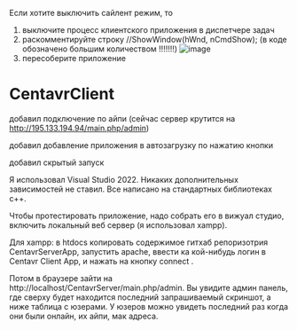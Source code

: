 
Если хотите выключить сайлент режим, то 
1) выключите процесс клиентского приложения в диспетчере задач
2) раскомментируйте строку 	//ShowWindow(hWnd, nCmdShow); (в коде обозначено большим количеством !!!!!!!)
![image](https://github.com/user-attachments/assets/bf7e94f8-4cef-4b05-bac2-e0d9cef776fc)
3) пересоберите приложение

# CentavrClient
добавил подключение по айпи (сейчас сервер крутится на http://195.133.194.94/main.php/admin)

добавил добавление приложения в автозагрузку по нажатию кнопки

добавил скрытый запуск

Я использовал Visual Studio 2022. Никаких дополнительных зависимостей не ставил. Все написано на стандартных библиотеках c++.

Чтобы протестировать приложение, надо собрать его в вижуал студио, включить локальный веб сервер (я использовал xampp).

Для xampp: в htdocs копировать содержимое гитхаб репоризотрия CentavrServerApp, запустить apache, ввести ка кой-нибудь логин в Centavr Client App, и нажать на кнопку connect .

Потом в браузере зайти на http://localhost/CentavrServer/main.php/admin. Вы увидите админ панель, где сверху будет находится последний запрашиваемый скриншот, а ниже таблица с юзерами. У юзеров можно увидеть последний раз когда они были онлайн, их айпи, мак адреса.

